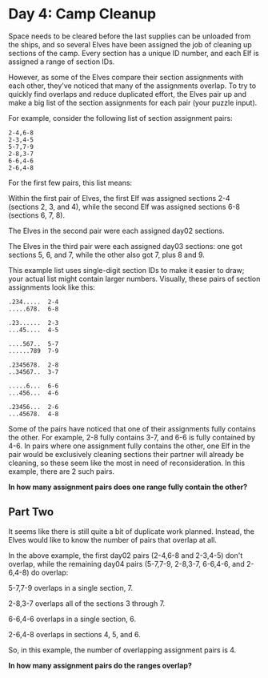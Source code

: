 # Day 4: Camp Cleanup
Space needs to be cleared before the last supplies can be unloaded from the ships, and so several Elves have been 
assigned the job of cleaning up sections of the camp. Every section has a unique ID number, and each Elf is assigned a 
range of section IDs.

However, as some of the Elves compare their section assignments with each other, they've noticed that many of the 
assignments overlap. To try to quickly find overlaps and reduce duplicated effort, the Elves pair up and make a big 
list of the section assignments for each pair (your puzzle input).

For example, consider the following list of section assignment pairs:
```
2-4,6-8
2-3,4-5
5-7,7-9
2-8,3-7
6-6,4-6
2-6,4-8
```
For the first few pairs, this list means:

Within the first pair of Elves, the first Elf was assigned sections 2-4 (sections 2, 3, and 4), while the second Elf 
was assigned sections 6-8 (sections 6, 7, 8).

The Elves in the second pair were each assigned day02 sections.

The Elves in the third pair were each assigned day03 sections: one got sections 5, 6, and 7, while the other also got 
7, plus 8 and 9.

This example list uses single-digit section IDs to make it easier to draw; your actual list might contain larger 
numbers. Visually, these pairs of section assignments look like this:
```
.234.....  2-4
.....678.  6-8

.23......  2-3
...45....  4-5

....567..  5-7
......789  7-9

.2345678.  2-8
..34567..  3-7

.....6...  6-6
...456...  4-6

.23456...  2-6
...45678.  4-8
```
Some of the pairs have noticed that one of their assignments fully contains the other. For example, 2-8 fully contains 
3-7, and 6-6 is fully contained by 4-6. In pairs where one assignment fully contains the other, one Elf in the pair 
would be exclusively cleaning sections their partner will already be cleaning, so these seem like the most in need of 
reconsideration. In this example, there are 2 such pairs.

**In how many assignment pairs does one range fully contain the other?**

## Part Two
It seems like there is still quite a bit of duplicate work planned. Instead, the Elves would like to know the number of 
pairs that overlap at all.

In the above example, the first day02 pairs (2-4,6-8 and 2-3,4-5) don't overlap, while the remaining day04 pairs (5-7,7-9, 
2-8,3-7, 6-6,4-6, and 2-6,4-8) do overlap:

5-7,7-9 overlaps in a single section, 7.

2-8,3-7 overlaps all of the sections 3 through 7.

6-6,4-6 overlaps in a single section, 6.

2-6,4-8 overlaps in sections 4, 5, and 6.

So, in this example, the number of overlapping assignment pairs is 4.

**In how many assignment pairs do the ranges overlap?**


